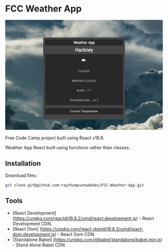 # FCC Weather App

![Free CodeCamp Weather App](/assets/react-weather-app.png)

Free Code Camp project built using React v16.8.

Weather App React built using functions rather than classes.

## Installation

Download files : 

```sh
git clone git@github.com:raythompsonwebdev/FCC-Weather-App.git
```

## Tools

- [React Development] (https://unpkg.com/react@16.8.2/umd/react.development.js)  -  React Development CDN.
- [React Dom] (https://unpkg.com/react-dom@16.8.2/umd/react-dom.development.js) - React Dom CDN.
- [Standalone Babel] (https://unpkg.com/@babel/standalone/babel.min.js) - Stand Alone Babel CDN.